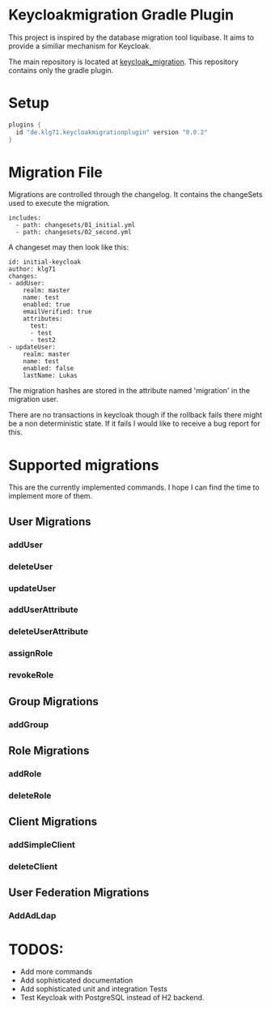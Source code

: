 # Keycloakmigration Gradle Plugin

This project is inspired by the database migration tool liquibase.
It aims to provide a similiar mechanism for Keycloak.


The main repository is located at [keycloak_migration](https://github.com/klg71/keycloakmigration). This repository contains only the gradle plugin.

# Setup

```gradle
plugins {
  id "de.klg71.keycloakmigrationplugin" version "0.0.2"
}
```

# Migration File
Migrations are controlled through the changelog. It contains the changeSets used to execute the migration.

    
    includes:
      - path: changesets/01_initial.yml
      - path: changesets/02_second.yml

A changeset may then look like this:

    id: initial-keycloak
    author: klg71
    changes:
    - addUser:
        realm: master
        name: test
        enabled: true
        emailVerified: true
        attributes:
          test:
          - test
          - test2
    - updateUser:
        realm: master
        name: test
        enabled: false
        lastName: Lukas

The migration hashes are stored in the attribute named 'migration' in the migration user.

There are no transactions in keycloak though if the rollback fails there might be a non deterministic state.
If it fails I would like to receive a bug report for this.

# Supported migrations
This are the currently implemented commands. I hope I can find the time to implement more of them.
## User Migrations
### addUser
### deleteUser
### updateUser
### addUserAttribute
### deleteUserAttribute
### assignRole
### revokeRole

## Group Migrations
### addGroup

## Role Migrations
### addRole
### deleteRole

## Client Migrations
### addSimpleClient
### deleteClient

## User Federation Migrations
### AddAdLdap

# TODOS:
- Add more commands
- Add sophisticated documentation
- Add sophisticated unit and integration Tests
- Test Keycloak with PostgreSQL instead of H2 backend.
